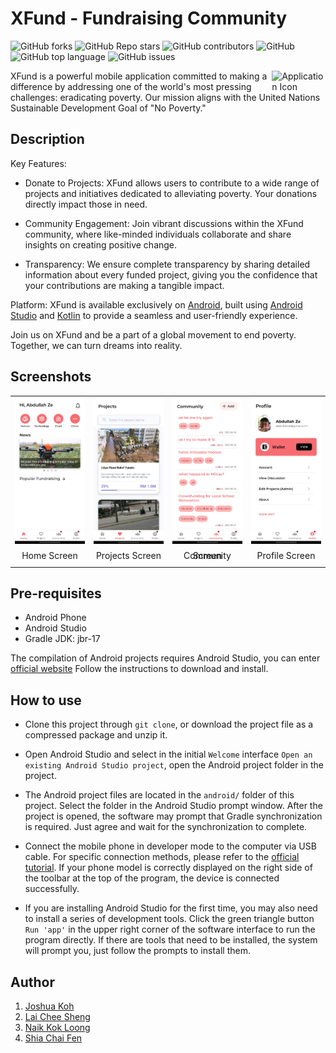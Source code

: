 # XFund - Fundraising Community

![GitHub forks](https://img.shields.io/github/forks/Joshuakme/XFund-Fundraising_Community)
![GitHub Repo stars](https://img.shields.io/github/stars/Joshuakme/XFund-Fundraising_Community)
![GitHub contributors](https://img.shields.io/github/contributors/Joshuakme/XFund-Fundraising_Community)
![GitHub](https://img.shields.io/github/license/Joshuakme/XFund-Fundraising_Community)
![GitHub top language](https://img.shields.io/github/languages/top/Joshuakme/XFund-Fundraising_Community)
![GitHub issues](https://img.shields.io/github/issues/Joshuakme/XFund-Fundraising_Community)

<image align="right" src="./readme/xfund_icon.png" alt="Application Icon" width=17%>

XFund is a powerful mobile application committed to making a difference by addressing one of the world's most pressing challenges: eradicating poverty. Our mission aligns with the United Nations Sustainable Development Goal of "No Poverty."

## Description

Key Features:

- Donate to Projects:
  XFund allows users to contribute to a wide range of projects and initiatives dedicated to alleviating poverty. Your donations directly impact those in need.

- Community Engagement: Join vibrant discussions within the XFund community, where like-minded individuals collaborate and share insights on creating positive change.

- Transparency: We ensure complete transparency by sharing detailed information about every funded project, giving you the confidence that your contributions are making a tangible impact.

Platform:
XFund is available exclusively on [Android](https://www.android.com), built using [Android Studio](https://developer.android.com/studio) and [Kotlin](https://kotlinlang.org) to provide a seamless and user-friendly experience.

Join us on XFund and be a part of a global movement to end poverty. Together, we can turn dreams into reality.

## Screenshots

<table width="100%">
    <tr>
        <td width="25%" style="line-height:0;"><img src="./readme/xfund_home_screen.jpg"/></td>
        <td width="25%" style="line-height:0;"><img src="./readme/xfund_projects_screen.jpg"></td>
        <td width="25%" style="line-height:0;"><img src="./readme/xfund_community_screen.jpg"></td>
        <td width="25%" style="line-height:0;"><img src="./readme/xfund_profile_screen.jpg"></td>
    </tr>
    <tr>
        <td width="25%" style="line-height:0;">
            <p style="text-align:center">Home Screen</p>
        </td>
        <td width="25%" style="line-height:0;">
            <p style="text-align:center">Projects Screen</p>
        </td>
        <td width="25%" style="line-height:0;">
            <p style="text-align:center">Community Screen</p>
        </td>
        <td width="25%" style="line-height:0;">
            <p style="text-align:center">Profile Screen</p>
        </td>
    </tr>
<table>

## Pre-requisites

- Android Phone
- Android Studio
- Gradle JDK: jbr-17

The compilation of Android projects requires Android Studio, you can enter [official website](https://developer.android.com/studio/install?hl=zh-cn) Follow the instructions to download and install.

## How to use

- Clone this project through `git clone`, or download the project file as a compressed package and unzip it.

- Open Android Studio and select in the initial `Welcome` interface
  `Open an existing Android Studio project`, open the Android project folder in the project.

- The Android project files are located in the `android/` folder of this project. Select the folder in the Android Studio prompt window. After the project is opened, the software may prompt that Gradle synchronization is required. Just agree and wait for the synchronization to complete.

- Connect the mobile phone in developer mode to the computer via USB cable. For specific connection methods, please refer to the [official tutorial](https://developer.android.com/studio/run/device?hl=zh-cn). If your phone model is correctly displayed on the right side of the toolbar at the top of the program, the device is connected successfully.

- If you are installing Android Studio for the first time, you may also need to install a series of development tools. Click the green triangle button `Run 'app'` in the upper right corner of the software interface to run the program directly. If there are tools that need to be installed, the system will prompt you, just follow the prompts to install them.

## Author

1. [Joshua Koh](https://github.com/Joshuakme)
2. [Lai Chee Sheng](https://github.com/EcasLai)
3. [Naik Kok Loong](https://github.com/NKokLoong)
4. [Shia Chai Fen](https://github.com/Tiffany72)
